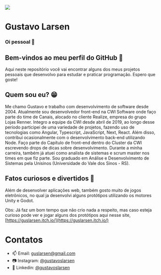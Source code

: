 ![](https://komarev.com/ghpvc/?username=gustavolarsen&color=blue)
# Gustavo Larsen
### Oi pessoal 👋

## Bem-vindos ao meu perfil do GitHub 👾

Aqui neste repositório você vai encontrar alguns dos meus projetos pessoais que desenvolvo para estudar e praticar programação. Espero que goste!

## Quem sou eu? 😁

Me chamo Gustavo e trabalho com desenvolvimento de software desde 2004. Atualmente sou desenvolvedor front-end na CWI Software onde faço parte do time de Canais, alocado no cliente Realize, empresa do grupo Lojas Renner.
Integro a equipe da CWI desde abril de 2019, ao longo desse período participei de uma variedade de projetos, fazendo uso de tecnologias como Angular, Typescript, JavaScript, Next, React. Além disso, contribuí ocasionalmente com o desenvolvimento back-end utilizando Node. Faço parte do Capítulo de front-end dentro do Cluster da CWI escrevendo drops de dicas sobre desenvolvimento.
Durante a minha carreira, também já atuei como analista de sistemas e scrum master nos times em que fiz parte. 
Sou graduado em Análise e Desenvolvimento de Sistemas pela Unisinos (Universidade do Vale dos Sinos - RS).

## Fatos curiosos e divertidos 👀

Além de desenvolver aplicações web, também gosto muito de jogos eletrônicos, no qual ja desenvolvi alguns protótipos utilizando os motores Unity e Godot.

Obs: Já faz um bom tempo que não crio nada a respeito, mas caso esteja curioso pode ver e jogar alguns dos protótipos aqui nesse site, [https://guslarsen.itch.io/](https://guslarsen.itch.io/)

# Contatos
- 📫 Email: guslarsen@gmail.com
- 📷 Instagram: [@gustavoslarsen](https://www.instagram.com/gustavoslarsen/)
- 📄 Linkedin: [@gustavoslarsen](https://www.linkedin.com/in/gustavoslarsen/)
